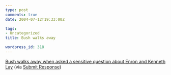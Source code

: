 ```yaml
---
type: post
comments: true
date: 2004-07-12T19:33:00Z

tags:
- Uncategorized
title: Bush walks away

wordpress_id: 318
---
```


[Bush walks away when asked a sensitive question about Enron and Kenneth Lay](http://story.news.yahoo.com/news?tmpl=story2&u=/040708/photos_ts_afp/040708125254_jg418y7h_photo1) (via [Submit Response](http://www.submitresponse.co.uk/mt/))
